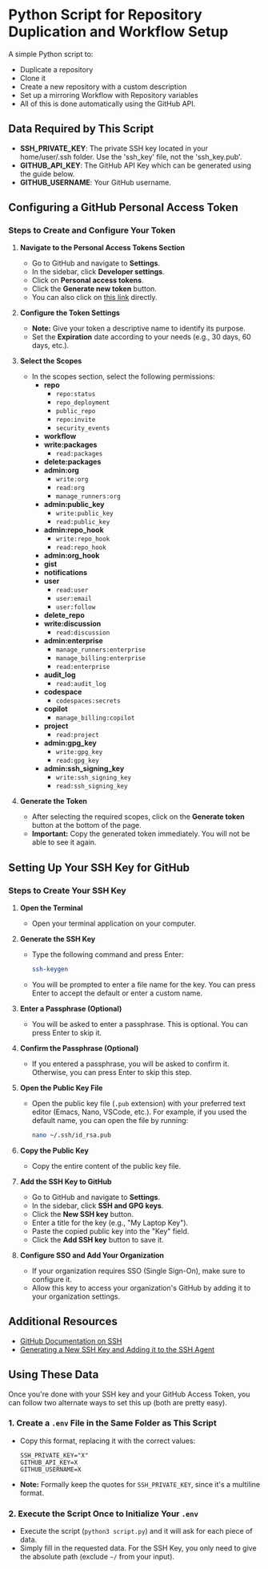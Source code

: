 # Python Script for Repository Duplication and Workflow Setup

A simple Python script to:
- Duplicate a repository
- Clone it
- Create a new repository with a custom description
- Set up a mirroring Workflow with Repository variables
- All of this is done automatically using the GitHub API.

## Data Required by This Script

- **SSH_PRIVATE_KEY**: The private SSH key located in your home/user/.ssh folder. Use the 'ssh_key' file, not the 'ssh_key.pub'.
- **GITHUB_API_KEY**: The GitHub API Key which can be generated using the guide below.
- **GITHUB_USERNAME**: Your GitHub username.

## Configuring a GitHub Personal Access Token

### Steps to Create and Configure Your Token

1. **Navigate to the Personal Access Tokens Section**
   - Go to GitHub and navigate to **Settings**.
   - In the sidebar, click **Developer settings**.
   - Click on **Personal access tokens**.
   - Click the **Generate new token** button.
   - You can also click on [this link](https://github.com/settings/tokens) directly.

2. **Configure the Token Settings**
   - **Note:** Give your token a descriptive name to identify its purpose.
   - Set the **Expiration** date according to your needs (e.g., 30 days, 60 days, etc.).

3. **Select the Scopes**
   - In the scopes section, select the following permissions:
     - **repo**
       - `repo:status`
       - `repo_deployment`
       - `public_repo`
       - `repo:invite`
       - `security_events`
     - **workflow**
     - **write:packages**
       - `read:packages`
     - **delete:packages**
     - **admin:org**
       - `write:org`
       - `read:org`
       - `manage_runners:org`
     - **admin:public_key**
       - `write:public_key`
       - `read:public_key`
     - **admin:repo_hook**
       - `write:repo_hook`
       - `read:repo_hook`
     - **admin:org_hook**
     - **gist**
     - **notifications**
     - **user**
       - `read:user`
       - `user:email`
       - `user:follow`
     - **delete_repo**
     - **write:discussion**
       - `read:discussion`
     - **admin:enterprise**
       - `manage_runners:enterprise`
       - `manage_billing:enterprise`
       - `read:enterprise`
     - **audit_log**
       - `read:audit_log`
     - **codespace**
       - `codespaces:secrets`
     - **copilot**
       - `manage_billing:copilot`
     - **project**
       - `read:project`
     - **admin:gpg_key**
       - `write:gpg_key`
       - `read:gpg_key`
     - **admin:ssh_signing_key**
       - `write:ssh_signing_key`
       - `read:ssh_signing_key`

4. **Generate the Token**
   - After selecting the required scopes, click on the **Generate token** button at the bottom of the page.
   - **Important:** Copy the generated token immediately. You will not be able to see it again.

## Setting Up Your SSH Key for GitHub

### Steps to Create Your SSH Key

1. **Open the Terminal**
   - Open your terminal application on your computer.

2. **Generate the SSH Key**
   - Type the following command and press Enter:
     ```bash
     ssh-keygen
     ```
   - You will be prompted to enter a file name for the key. You can press Enter to accept the default or enter a custom name.

3. **Enter a Passphrase (Optional)**
   - You will be asked to enter a passphrase. This is optional. You can press Enter to skip it.

4. **Confirm the Passphrase (Optional)**
   - If you entered a passphrase, you will be asked to confirm it. Otherwise, you can press Enter to skip this step.

5. **Open the Public Key File**
   - Open the public key file (`.pub` extension) with your preferred text editor (Emacs, Nano, VSCode, etc.). For example, if you used the default name, you can open the file by running:
     ```bash
     nano ~/.ssh/id_rsa.pub
     ```

6. **Copy the Public Key**
   - Copy the entire content of the public key file.

7. **Add the SSH Key to GitHub**
   - Go to GitHub and navigate to **Settings**.
   - In the sidebar, click **SSH and GPG keys**.
   - Click the **New SSH key** button.
   - Enter a title for the key (e.g., "My Laptop Key").
   - Paste the copied public key into the "Key" field.
   - Click the **Add SSH key** button to save it.

8. **Configure SSO and Add Your Organization**
   - If your organization requires SSO (Single Sign-On), make sure to configure it.
   - Allow this key to access your organization's GitHub by adding it to your organization settings.

## Additional Resources
- [GitHub Documentation on SSH](https://docs.github.com/en/authentication/connecting-to-github-with-ssh)
- [Generating a New SSH Key and Adding it to the SSH Agent](https://docs.github.com/en/authentication/connecting-to-github-with-ssh/generating-a-new-ssh-key-and-adding-it-to-the-ssh-agent)

## Using These Data

Once you're done with your SSH key and your GitHub Access Token, you can follow two alternate ways to set this up (both are pretty easy).

### 1. **Create a `.env` File in the Same Folder as This Script**
   - Copy this format, replacing it with the correct values:
     ```env
     SSH_PRIVATE_KEY="X"
     GITHUB_API_KEY=X
     GITHUB_USERNAME=X
     ```
   - **Note:** Formally keep the quotes for `SSH_PRIVATE_KEY`, since it's a multiline format.

### 2. **Execute the Script Once to Initialize Your `.env`**
   - Execute the script (`python3 script.py`) and it will ask for each piece of data.
   - Simply fill in the requested data. For the SSH Key, you only need to give the absolute path (exclude `~/` from your input).
